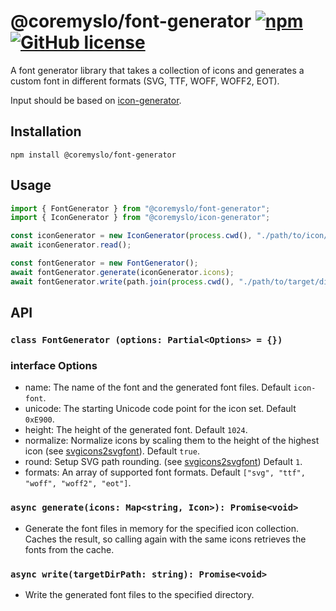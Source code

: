 # @coremyslo/font-generator [![npm](https://img.shields.io/npm/v/@coremyslo/font-generator)](https://www.npmjs.com/package/@coremyslo/font-generator) [![GitHub license](https://img.shields.io/badge/license-MIT-blue.svg?style=flat-square)](https://github.com/coremyslo/font-generator/blob/main/LICENSE)
A font generator library that takes a collection of icons and generates a custom font in different formats (SVG, TTF, WOFF, WOFF2, EOT).

Input should be based on [icon-generator](https://github.com/coremyslo/icon-generator).
## Installation

```shell
npm install @coremyslo/font-generator
```

## Usage
```typescript
import { FontGenerator } from "@coremyslo/font-generator";
import { IconGenerator } from "@coremyslo/icon-generator";

const iconGenerator = new IconGenerator(process.cwd(), "./path/to/icon/source/directory");
await iconGenerator.read();

const fontGenerator = new FontGenerator();
await fontGenerator.generate(iconGenerator.icons);
await fontGenerator.write(path.join(process.cwd(), "./path/to/target/directory"));
```

## API
### `class FontGenerator (options: Partial<Options> = {})`
### interface Options
* name: The name of the font and the generated font files. Default `icon-font`.
* unicode: The starting Unicode code point for the icon set. Default `0xE900`.
* height: The height of the generated font. Default `1024`.
* normalize: Normalize icons by scaling them to the height of the highest icon (see [svgicons2svgfont](https://www.npmjs.com/package/svgicons2svgfont)). Default `true`.
* round: Setup SVG path rounding. (see [svgicons2svgfont](https://www.npmjs.com/package/svgicons2svgfont)) Default `1`.
* formats: An array of supported font formats. Default `["svg", "ttf", "woff", "woff2", "eot"]`.

### `async generate(icons: Map<string, Icon>): Promise<void>`
* Generate the font files in memory for the specified icon collection. Caches the result, so calling again with the same icons retrieves the fonts from the cache.
### `async write(targetDirPath: string): Promise<void>`
* Write the generated font files to the specified directory.
